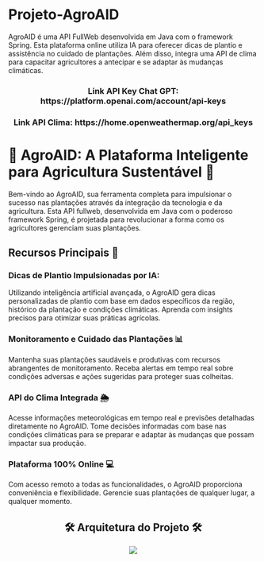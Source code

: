 # Projeto-AgroAID
AgroAID é uma API FullWeb desenvolvida em Java com o framework Spring. Esta plataforma online utiliza IA para oferecer dicas de plantio e assistência no cuidado de plantações. Além disso, integra uma API de clima para capacitar agricultores a antecipar e se adaptar às mudanças climáticas.

<h3 align="center">Link API Key Chat GPT: https://platform.openai.com/account/api-keys</h3>
<h3 align="center">Link API Clima: https://home.openweathermap.org/api_keys</h3>

# 🌾 AgroAID: A Plataforma Inteligente para Agricultura Sustentável 🚜

Bem-vindo ao AgroAID, sua ferramenta completa para impulsionar o sucesso nas plantações através da integração da tecnologia e da agricultura. Esta API fullweb, desenvolvida em Java com o poderoso framework Spring, é projetada para revolucionar a forma como os agricultores gerenciam suas plantações.

## Recursos Principais 🌱

### Dicas de Plantio Impulsionadas por IA:
Utilizando inteligência artificial avançada, o AgroAID gera dicas personalizadas de plantio com base em dados específicos da região, histórico da plantação e condições climáticas. Aprenda com insights precisos para otimizar suas práticas agrícolas.

### Monitoramento e Cuidado das Plantações 📊
Mantenha suas plantações saudáveis e produtivas com recursos abrangentes de monitoramento. Receba alertas em tempo real sobre condições adversas e ações sugeridas para proteger suas colheitas.

### API do Clima Integrada 🌦️
Acesse informações meteorológicas em tempo real e previsões detalhadas diretamente no AgroAID. Tome decisões informadas com base nas condições climáticas para se preparar e adaptar às mudanças que possam impactar sua produção.

### Plataforma 100% Online 💻
Com acesso remoto a todas as funcionalidades, o AgroAID proporciona conveniência e flexibilidade. Gerencie suas plantações de qualquer lugar, a qualquer momento.

<h2 align="center">🛠 Arquitetura do Projeto 🛠</h2>
<div align="center">
    <img height src="https://cdn.discordapp.com/attachments/945808741385793596/1173013075255902280/Mapa_Mental_com_brainstorm_escrito_a_mao_colorido_1.png?ex=6562688e&is=654ff38e&hm=03dad3f96c25cb3123c0fbdbbae0b8c9a71d957efba275af006151ce9024b047&"/>
</div>
